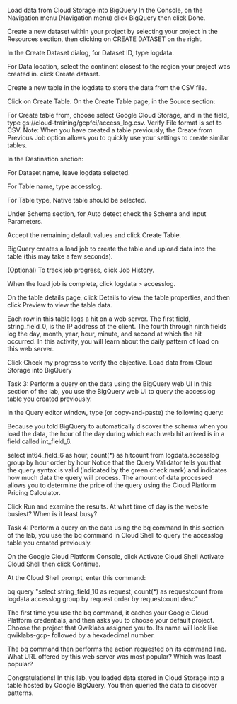 Load data from Cloud Storage into BigQuery
In the Console, on the Navigation menu (Navigation menu) click BigQuery then click Done.

Create a new dataset within your project by selecting your project in the Resources section, then clicking on CREATE DATASET on the right.

In the Create Dataset dialog, for Dataset ID, type logdata.

For Data location, select the continent closest to the region your project was created in. click Create dataset.

Create a new table in the logdata to store the data from the CSV file.

Click on Create Table. On the Create Table page, in the Source section:

For Create table from, choose select Google Cloud Storage, and in the field, type gs://cloud-training/gcpfci/access_log.csv.
Verify File format is set to CSV.
Note: When you have created a table previously, the Create from Previous Job option allows you to quickly use your settings to create similar tables.

In the Destination section:

For Dataset name, leave logdata selected.

For Table name, type accesslog.

For Table type, Native table should be selected.

Under Schema section, for Auto detect check the Schema and input Parameters.

Accept the remaining default values and click Create Table.

BigQuery creates a load job to create the table and upload data into the table (this may take a few seconds).

(Optional) To track job progress, click Job History.

When the load job is complete, click logdata > accesslog.

On the table details page, click Details to view the table properties, and then click Preview to view the table data.

Each row in this table logs a hit on a web server. The first field, string_field_0, is the IP address of the client. The fourth through ninth fields log the day, month, year, hour, minute, and second at which the hit occurred. In this activity, you will learn about the daily pattern of load on this web server.

Click Check my progress to verify the objective.
Load data from Cloud Storage into BigQuery

Task 3: Perform a query on the data using the BigQuery web UI
In this section of the lab, you use the BigQuery web UI to query the accesslog table you created previously.

In the Query editor window, type (or copy-and-paste) the following query:

Because you told BigQuery to automatically discover the schema when you load the data, the hour of the day during which each web hit arrived is in a field called int_field_6.

select int64_field_6 as hour, count(*) as hitcount from logdata.accesslog
group by hour
order by hour
Notice that the Query Validator tells you that the query syntax is valid (indicated by the green check mark) and indicates how much data the query will process. The amount of data processed allows you to determine the price of the query using the Cloud Platform Pricing Calculator.

Click Run and examine the results. At what time of day is the website busiest? When is it least busy?

Task 4: Perform a query on the data using the bq command
In this section of the lab, you use the bq command in Cloud Shell to query the accesslog table you created previously.

On the Google Cloud Platform Console, click Activate Cloud Shell Activate Cloud Shell then click Continue.

At the Cloud Shell prompt, enter this command:

bq query "select string_field_10 as request, count(*) as requestcount from logdata.accesslog group by request order by requestcount desc"

The first time you use the bq command, it caches your Google Cloud Platform credentials, and then asks you to choose your default project. Choose the project that Qwiklabs assigned you to. Its name will look like qwiklabs-gcp- followed by a hexadecimal number.

The bq command then performs the action requested on its command line. What URL offered by this web server was most popular? Which was least popular?

Congratulations!
In this lab, you loaded data stored in Cloud Storage into a table hosted by Google BigQuery. You then queried the data to discover patterns.